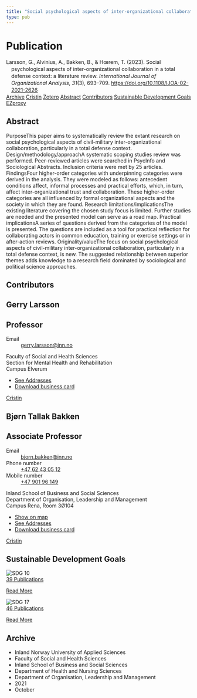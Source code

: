 ```yaml
---
title: "Social psychological aspects of inter-organizational collaboration in a total defense context: a literature review"
type: pub
---
```

<h1>Publication</h1>
<article id="csl-bib-container-RXZQDAK4" class="csl-bib-container">
  <div class="csl-bib-body" style="line-height: 1.35; padding-left: 1em; text-indent:-1em;">
  <div class="csl-entry">Larsson, G., Alvinius, A., Bakken, B., &amp; H&#x153;rem, T. (2023). Social psychological aspects of inter-organizational collaboration in a total defense context: a literature review. <i>International Journal of Organizational Analysis</i>, <i>31</i>(3), 693&#x2013;709. <a href="https://doi.org/10.1108/IJOA-02-2021-2626">https://doi.org/10.1108/IJOA-02-2021-2626</a></div>
</div>
  <div class="csl-bib-buttons">
    <a href="#taxonomy-article-RXZQDAK4" class="csl-bib-button">Archive</a>
    <a href="https://app.cristin.no/results/show.jsf?id=1943638" alt="Cristin URL" class="csl-bib-button">Cristin</a>
    <a href="http://zotero.org/groups/5022929/items/RXZQDAK4" alt="Zotero URL" class="csl-bib-button">Zotero</a>
    <a href="#abstract-article-RXZQDAK4" class="csl-bib-button">Abstract</a>
    <a href="#contributors-article-RXZQDAK4" class="csl-bib-button">Contributors</a>
    <a href="#sdg-article-RXZQDAK4" class="csl-bib-button">Sustainable Development Goals</a>
    <a href="http://ezproxy.inn.no/login?url=https://doi.org/10.1108/IJOA-02-2021-2626" class="csl-bib-button">EZproxy</a>
  </div>
  <div id="csl-bib-meta-container-RXZQDAK4"></div>
</article>
<div id="csl-bib-meta-RXZQDAK4" class="csl-bib-meta">
  <article id="abstract-article-RXZQDAK4" class="abstract-article">
    <h1>Abstract</h1>
    PurposeThis paper aims to systematically review the extant research on social psychological aspects of civil-military inter-organizational collaboration, particularly in a total defense context. Design/methodology/approachA systematic scoping studies review was performed. Peer-reviewed articles were searched in PsycInfo and Sociological Abstracts. Inclusion criteria were met by 25 articles. FindingsFour higher-order categories with underpinning categories were derived in the analysis. They were modeled as follows: antecedent conditions affect, informal processes and practical efforts, which, in turn, affect inter-organizational trust and collaboration. These higher-order categories are all influenced by formal organizational aspects and the society in which they are found. Research limitations/implicationsThe existing literature covering the chosen study focus is limited. Further studies are needed and the presented model can serve as a road map. Practical implicationsA series of questions derived from the categories of the model is presented. The questions are included as a tool for practical reflection for collaborating actors in common education, training or exercise settings or in after-action reviews. Originality/valueThe focus on social psychological aspects of civil-military inter-organizational collaboration, particularly in a total defense context, is new. The suggested relationship between superior themes adds knowledge to a research field dominated by sociological and political science approaches.
  </article>
  <article id="contributors-article-RXZQDAK4" class="contributors-article">
    <h1>Contributors</h1>
    <div class="personas">
<div class="vrtx-hinn-person-card">
<div class="photo">
<i class="lar la-user-circle missing-person"></i>
</div>
<div class="info">
<hgroup><h1>Gerry Larsson</h1>
<h2>Professor</h2>
</hgroup><dl>
<dt>Email</dt>
<dd>
<a href="mailto:gerry.larsson@inn.no">gerry.larsson@inn.no</a>
</dd>
</dl>
<p>
Faculty of Social and Health Sciences<br>
Section for Mental Health and Rehabilitation<br>
Campus Elverum
</p>
<ul class="vrtx-hinn-links">
<li><a href="https://www.inn.no/english/find-an-employee/gerry-larsson.html#vrtx-hinn-addresses">See Addresses</a></li>
<li><a href="https://www.inn.no/english/find-an-employee/gerry-larsson.html?vrtx=vcf">Download business card</a></li>
</ul>
</div>
</div>
<a href="https://app.cristin.no/persons/show.jsf?id=50941" alt="Cristin URL" class="personas-cristin">Cristin</a>
</div> <div class="personas">
<div class="vrtx-hinn-person-card">
<div class="photo">
<i class="lar la-user-circle missing-person"></i>
</div>
<div class="info">
<hgroup><h1>Bjørn Tallak Bakken</h1>
<h2>Associate Professor</h2>
</hgroup><dl>
<dt>Email</dt>
<dd>
<a href="mailto:bjorn.bakken@inn.no">bjorn.bakken@inn.no</a>
</dd>
<dt>Phone number</dt>
<dd><a href="tel:+4762430512">
+47 62 43 05 12
</a></dd>
<dt>Mobile number</dt>
<dd><a href="tel:+4790196149">
+47 901 96 149
</a></dd>
</dl>
<p>
Inland School of Business and Social Sciences<br>
Department of Organisation, Leadership and Management<br>
Campus Rena,
Room 3Ø104
</p>
<ul class="vrtx-hinn-links">
<li><a href="https://www.google.com/maps?q=61.13620,11.37454">Show on map</a></li>
<li><a href="https://www.inn.no/english/find-an-employee/bjorn-bakken.html#vrtx-hinn-addresses">See Addresses</a></li>
<li><a href="https://www.inn.no/english/find-an-employee/bjorn-bakken.html?vrtx=vcf">Download business card</a></li>
</ul>
</div>
</div>
<a href="https://app.cristin.no/persons/show.jsf?id=449169" alt="Cristin URL" class="personas-cristin">Cristin</a>
</div>
  </article>
  <article id="sdg-article-RXZQDAK4" class="sdg-article">
    <h1>Sustainable Development Goals</h1>
    <div class="sdg-container"><div id="sdg10" class="sdg">
<img src="{{< params subfolder >}}images/sdg/sdg10_en.png" class="image" alt="SDG 10">
<div class="sdg-overlay">
<a href="{{< params subfolder >}}en/archive/?sdg=10#archive" class="sdg-publication-count"><span>39</span> Publications</a>
<p><a href="https://sdgs.un.org/goals/goal10" class="sdg-read-more">Read More</a></p>
</div>
</div> <div id="sdg17" class="sdg">
<img src="{{< params subfolder >}}images/sdg/sdg17_en.png" class="image" alt="SDG 17">
<div class="sdg-overlay">
<a href="{{< params subfolder >}}en/archive/?sdg=17#archive" class="sdg-publication-count"><span>46</span> Publications</a>
<p><a href="https://sdgs.un.org/goals/goal17" class="sdg-read-more">Read More</a></p>
</div>
</div></div>
  </article>
  <article id="taxonomy-article-RXZQDAK4" class="taxonomy-article">
    <h1>Archive</h1>
    <ul>
      <li>Inland Norway University of Applied Sciences</li>
      <li>Faculty of Social and Health Sciences</li>
      <li>Inland School of Business and Social Sciences</li>
      <li>Department of Health and Nursing Sciences</li>
      <li>Department of Organisation, Leadership and Management</li>
      <li>2021</li>
      <li>October</li>
    </ul>
  </article>
</div>
